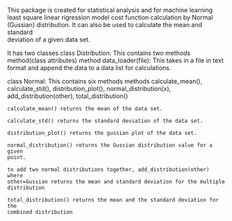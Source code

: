 This package is created for statistical analysis and for machine learning 
least square linear rigression model cost function calculation by Normal
(Gussian) distribution. It can also be used to calculate the mean and standard  
deviation of a given data set.

It has two classes
class Distribution: This contains two methods
    method(class attributes)
    method data_loader(file): This takes in a file in text format and append
    the data to a data list for calculations.
    
class Normal: This contains six methods
    methods calculate_mean(), calculate_std(), distribution_plot(),
    normal_distribution(x), add_distribution(other), total_distribution()
    
    calculate_mean() returns the mean of the data set.
    
    calculate_std() returns the standard deviation of the data set.
    
    distribution_plot() returns the gussian plot of the data set.
    
    normal_distribution() returns the Gussian distribution value for a given
    point.
    
    to add two normal distributions together, add_distribution(other) where 
    other=Gussian returns the mean and standard deviation for the multiple 
    distribution
    
    total_distribution() returns the mean and the standard deviation for the 
    combined distribution
